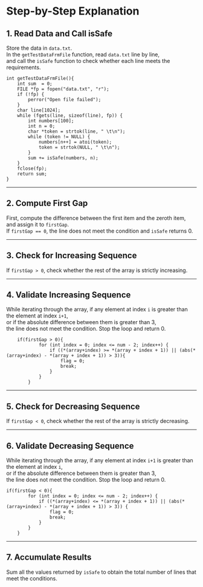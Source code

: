# Step-by-Step Explanation

## 1. Read Data and Call isSafe
Store the data in `data.txt`.  
In the `getTestDataFrmFile` function, read `data.txt` line by line,  
and call the `isSafe` function to check whether each line meets the requirements.
```
int getTestDataFrmFile(){
    int sum  = 0;
    FILE *fp = fopen("data.txt", "r");
    if (!fp) {
        perror("Open file failed");
    }
    char line[1024];
    while (fgets(line, sizeof(line), fp)) {
        int numbers[100];
        int n = 0;
        char *token = strtok(line, " \t\n");
        while (token != NULL) {
            numbers[n++] = atoi(token);
            token = strtok(NULL, " \t\n");
        }
        sum += isSafe(numbers, n);
    }
    fclose(fp);
    return sum;
}
```

---

## 2. Compute First Gap
First, compute the difference between the first item and the zeroth item,  
and assign it to `firstGap`.  
If `firstGap == 0`, the line does not meet the condition and `isSafe` returns 0.

---

## 3. Check for Increasing Sequence
If `firstGap > 0`, check whether the rest of the array is strictly increasing.

---

## 4. Validate Increasing Sequence
While iterating through the array, if any element at index `i` is greater than the element at index `i+1`,  
or if the absolute difference between them is greater than 3,  
the line does not meet the condition. Stop the loop and return 0.

```
    if(firstGap > 0){
            for (int index = 0; index <= num - 2; index++) {
                if ((*(array+index) >= *(array + index + 1)) || (abs(*(array+index) - *(array + index + 1)) > 3)){
                    flag = 0;
                    break;
                }
            }
        }
```

---

## 5. Check for Decreasing Sequence
If `firstGap < 0`, check whether the rest of the array is strictly decreasing.

---

## 6. Validate Decreasing Sequence
While iterating through the array, if any element at index `i+1` is greater than the element at index `i`,  
or if the absolute difference between them is greater than 3,  
the line does not meet the condition. Stop the loop and return 0.
```
if(firstGap < 0){
        for (int index = 0; index <= num - 2; index++) {
            if ((*(array+index) <= *(array + index + 1)) || (abs(*(array+index) - *(array + index + 1)) > 3)) {
                flag = 0;
                break;
            }
        }
    }
```
---

## 7. Accumulate Results
Sum all the values returned by `isSafe` to obtain the total number of lines that meet the conditions.
